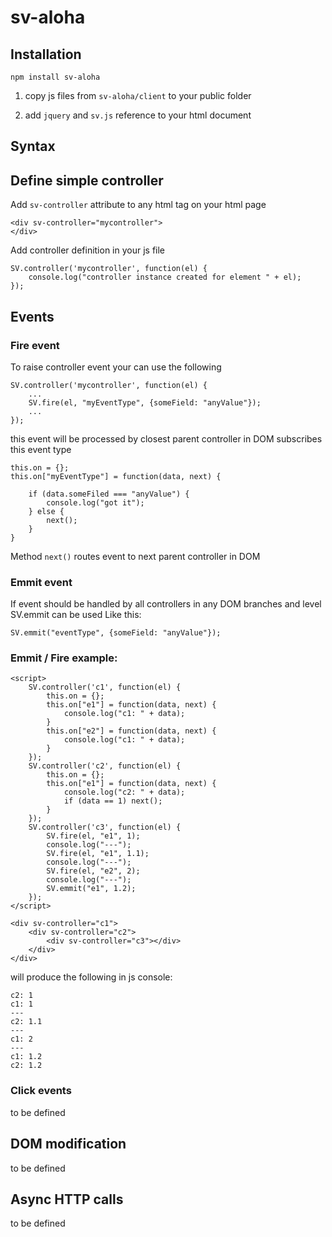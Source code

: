 # sv-aloha

Installation
------------

    npm install sv-aloha

1. copy js files from ``sv-aloha/client`` to your public folder 
2. add ``jquery`` and ``sv.js`` reference to your html document


    <script src="/javascripts/jquery.min.js"></script>
    <script src="/javascripts/sv.js"></script>
    
Syntax
------------

## Define simple controller

Add ``sv-controller`` attribute to any html tag on your html page

    <div sv-controller="mycontroller">
    </div>

Add controller definition in your js file

    SV.controller('mycontroller', function(el) {
        console.log("controller instance created for element " + el);    
    });
    
## Events

### Fire event

To raise controller event your can use the following
    
    SV.controller('mycontroller', function(el) {
        ...
        SV.fire(el, "myEventType", {someField: "anyValue"});
        ...
    });
    
this event will be processed by closest parent controller in DOM subscribes this event type

    this.on = {};
    this.on["myEventType"] = function(data, next) {
    
        if (data.someFiled === "anyValue") {
            console.log("got it");
        } else {
            next();
        }    
    }
    
Method ``next()`` routes event to next parent controller in DOM

### Emmit event

If event should be handled by all controllers in any DOM branches and level SV.emmit can be used
Like this:

    SV.emmit("eventType", {someField: "anyValue"});


### Emmit / Fire example:

    <script> 
        SV.controller('c1', function(el) {
            this.on = {};
            this.on["e1"] = function(data, next) {
                console.log("c1: " + data);    
            }
            this.on["e2"] = function(data, next) {
                console.log("c1: " + data);    
            }
        });
        SV.controller('c2', function(el) {
            this.on = {};
            this.on["e1"] = function(data, next) {
                console.log("c2: " + data);
                if (data == 1) next();
            }
        });
        SV.controller('c3', function(el) {
            SV.fire(el, "e1", 1);
            console.log("---");
            SV.fire(el, "e1", 1.1);
            console.log("---");
            SV.fire(el, "e2", 2);
            console.log("---");
            SV.emmit("e1", 1.2);
        });
    </script>
    
    <div sv-controller="c1">
        <div sv-controller="c2">
            <div sv-controller="c3"></div>
        </div>
    </div>

    
will produce the following in js console:

    c2: 1
    c1: 1
    ---
    c2: 1.1
    ---
    c1: 2
    ---
    c1: 1.2
    c2: 1.2

### Click events

to be defined

## DOM modification

to be defined

## Async HTTP calls

to be defined
